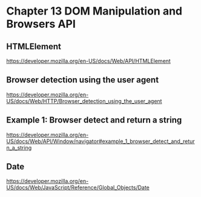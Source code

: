 # Chapter 13 DOM Manipulation and Browsers API

## HTMLElement

https://developer.mozilla.org/en-US/docs/Web/API/HTMLElement

## Browser detection using the user agent

https://developer.mozilla.org/en-US/docs/Web/HTTP/Browser_detection_using_the_user_agent

## Example 1: Browser detect and return a string

https://developer.mozilla.org/en-US/docs/Web/API/Window/navigator#example_1_browser_detect_and_return_a_string

## Date

https://developer.mozilla.org/en-US/docs/Web/JavaScript/Reference/Global_Objects/Date
